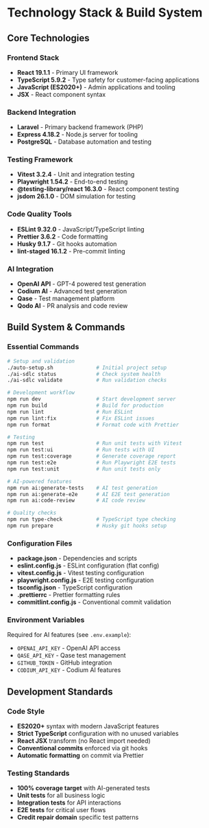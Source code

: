 # Technology Stack & Build System

## Core Technologies

### Frontend Stack

- **React 19.1.1** - Primary UI framework
- **TypeScript 5.9.2** - Type safety for customer-facing applications
- **JavaScript (ES2020+)** - Admin applications and tooling
- **JSX** - React component syntax

### Backend Integration

- **Laravel** - Primary backend framework (PHP)
- **Express 4.18.2** - Node.js server for tooling
- **PostgreSQL** - Database automation and testing

### Testing Framework

- **Vitest 3.2.4** - Unit and integration testing
- **Playwright 1.54.2** - End-to-end testing
- **@testing-library/react 16.3.0** - React component testing
- **jsdom 26.1.0** - DOM simulation for testing

### Code Quality Tools

- **ESLint 9.32.0** - JavaScript/TypeScript linting
- **Prettier 3.6.2** - Code formatting
- **Husky 9.1.7** - Git hooks automation
- **lint-staged 16.1.2** - Pre-commit linting

### AI Integration

- **OpenAI API** - GPT-4 powered test generation
- **Codium AI** - Advanced test generation
- **Qase** - Test management platform
- **Qodo AI** - PR analysis and code review

## Build System & Commands

### Essential Commands

```bash
# Setup and validation
./auto-setup.sh              # Initial project setup
./ai-sdlc status             # Check system health
./ai-sdlc validate           # Run validation checks

# Development workflow
npm run dev                  # Start development server
npm run build                # Build for production
npm run lint                 # Run ESLint
npm run lint:fix             # Fix ESLint issues
npm run format               # Format code with Prettier

# Testing
npm run test                 # Run unit tests with Vitest
npm run test:ui              # Run tests with UI
npm run test:coverage        # Generate coverage report
npm run test:e2e             # Run Playwright E2E tests
npm run test:unit            # Run unit tests only

# AI-powered features
npm run ai:generate-tests    # AI test generation
npm run ai:generate-e2e      # AI E2E test generation
npm run ai:code-review       # AI code review

# Quality checks
npm run type-check           # TypeScript type checking
npm run prepare              # Husky git hooks setup
```

### Configuration Files

- **package.json** - Dependencies and scripts
- **eslint.config.js** - ESLint configuration (flat config)
- **vitest.config.js** - Vitest testing configuration
- **playwright.config.js** - E2E testing configuration
- **tsconfig.json** - TypeScript configuration
- **.prettierrc** - Prettier formatting rules
- **commitlint.config.js** - Conventional commit validation

### Environment Variables

Required for AI features (see `.env.example`):

- `OPENAI_API_KEY` - OpenAI API access
- `QASE_API_KEY` - Qase test management
- `GITHUB_TOKEN` - GitHub integration
- `CODIUM_API_KEY` - Codium AI features

## Development Standards

### Code Style

- **ES2020+** syntax with modern JavaScript features
- **Strict TypeScript** configuration with no unused variables
- **React JSX** transform (no React import needed)
- **Conventional commits** enforced via git hooks
- **Automatic formatting** on commit via Prettier

### Testing Standards

- **100% coverage target** with AI-generated tests
- **Unit tests** for all business logic
- **Integration tests** for API interactions
- **E2E tests** for critical user flows
- **Credit repair domain** specific test patterns
